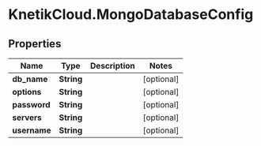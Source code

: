 # KnetikCloud.MongoDatabaseConfig

## Properties
Name | Type | Description | Notes
------------ | ------------- | ------------- | -------------
**db_name** | **String** |  | [optional] 
**options** | **String** |  | [optional] 
**password** | **String** |  | [optional] 
**servers** | **String** |  | [optional] 
**username** | **String** |  | [optional] 


